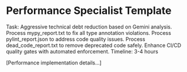 # Performance Specialist Template

Task: Aggressive technical debt reduction based on Gemini analysis. Process mypy_report.txt to fix all type annotation violations. Process pylint_report.json to address code quality issues. Process dead_code_report.txt to remove deprecated code safely. Enhance CI/CD quality gates with automated enforcement.
Timeline: 3-4 hours

[Performance implementation details...]